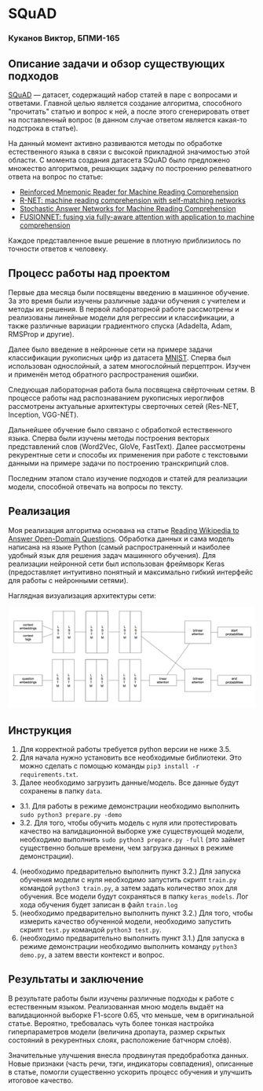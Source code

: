 # SQuAD
### Куканов Виктор, БПМИ-165

## Описание задачи и обзор существующих подходов

[SQuAD](https://rajpurkar.github.io/SQuAD-explorer/) — датасет, содержащий набор статей в паре с вопросами и ответами. Главной целью является создание алгоритма, способного "прочитать" статью и вопрос к ней, а после этого сгенерировать ответ на поставленный вопрос (в данном случае ответом является какая-то подстрока в статье).

На данный момент активно развиваются методы по обработке естественного языка в связи с высокой прикладной значимостью этой области. С момента создания датасета SQuAD было предложено множество алгоритмов, решающих задачу по построению релеватного ответа на вопрос по статье:
* [Reinforced Mnemonic Reader for Machine Reading Comprehension](https://arxiv.org/pdf/1705.02798.pdf)
* [R-NET: machine reading comprehension with self-matching networks](https://www.microsoft.com/en-us/research/wp-content/uploads/2017/05/r-net.pdf)
* [Stochastic Answer Networks for Machine Reading Comprehension](https://arxiv.org/pdf/1712.03556.pdf)
* [FUSIONNET: fusing via fully-aware attention with application to machine comprehension](https://arxiv.org/pdf/1711.07341.pdf)

Каждое представленное выше решение в плотную приблизилось по точности ответов к человеку.

## Процесс работы над проектом

Первые два месяца были посвящены введению в машинное обучение. За это время были изучены различные задачи обучения с учителем и методы их решения. В первой лабораторной работе рассмотрены и реализованы линейные модели для регрессии и классификации, а также различные вариации градиентного спуска (Adadelta, Adam, RMSProp и другие). 

Далее было введение в нейронные сети на примере задачи классификации рукописных цифр из датасета [MNIST](http://yann.lecun.com/exdb/mnist/). Сперва был использован однослойный, а затем многослойный перцептрон. Изучен и применён метод обратного распространения ошибки.

Следующая лабораторная работа была посвящена свёрточным сетям. В процессе работы над распознаванием рукописных иероглифов рассмотрены актуальные архитектуры сверточных сетей (Res-NET, Inception, VGG-NET).

Дальнейшее обучение было связано с обработкой естественного языка. Сперва были изучены методы построения векторых представлений слов (Word2Vec, GloVe, FastText). Далее рассмотрены рекурентные сети и способы их применения при работе с текстовыми данными на примере задачи по построению транскрипций слов.

Последним этапом стало изучение подходов и статей для реализации модели, способной отвечать на вопросы по тексту.

## Реализация

Моя реализация алгоритма основана на статье [Reading Wikipedia to Answer Open-Domain Questions](http://www-cs.stanford.edu/people/danqi/papers/acl2017.pdf).
Обработка данных и сама модель написана на языке Python (самый распространенный и наиболее удобный язык для решения задач машинного обучения). Для реализации нейронной сети был использован фреймворк Keras (предоставляет интуитивно понятный и максимально гибкий интерфейс для работы с нейронными сетями).

Наглядная визуализация архитектуры сети:

![](model.png)

## Инструкция

1. Для корректной работы требуется python версии не ниже 3.5. 
2. Для начала нужно установить все необходимые библиотеки. Это можно сделать с помощью команды  `pip3 install -r requirements.txt`.
3. Далее необходимо загрузить данные/модель. Все данные будут сохранены в папку `data`.
- 3.1. Для работы в режиме демонстрации необходимо выполнить `sudo python3 prepare.py -demo`
- 3.2. Для того, чтобы обучить модель с нуля или протестировать качество на валидационной выборке уже существующей модели, необходимо выполнить `sudo python3 prepare.py -full` (это займет существенно больше времени, чем загрузка данных в режиме демонстрации).
4. (необходимо предварительно выполнить пункт 3.2.) Для запуска обучения модели с нуля необходимо запустить скрипт `train.py` командой `python3 train.py`, а затем задать количество эпох для обучения. Все модели будут сохраняться в папку `keras_models`. Лог хода обучения будет записан в файл `train.log`
5. (необходимо предварительно выполнить пункт 3.2.) Для того, чтобы измерить качество обученной модели, необходимо запустить скрипт `test.py` командой `python3 test.py`.
6. (необходимо предварительно выполнить пункт 3.1.) Для запуска в режиме демонстрации необходимо выполнить команду `python3 demo.py`, а затем ввести контекст и вопрос.

## Результаты и заключение

В результате работы были изучены различные подходы к работе с естественным языком. Реализованная мною модель выдаёт на валидационной выборке F1-score 0.65, что меньше, чем в оригинальной статье. Вероятно, требовалась чуть более тонкая настройка гиперпараметров модели (величина дропаута, размер скрытых состояний в рекурентных слоях, расположение батчнорм слоёв).

Значительные улучшения внесла продвинутая предобработка данных. Новые признаки (часть речи, тэги, индикаторы совпадения), описанные в статье, помогли существенно ускорить процесс обучения и улучшить итоговое качество.
